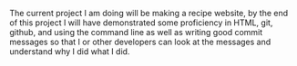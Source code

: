 The current project I am doing will be making a recipe website, by the end of this project I will have demonstrated some proficiency in HTML, git, github, and using the command line as well as writing good commit messages so that I or other developers can look at the messages and understand why I did what I did.